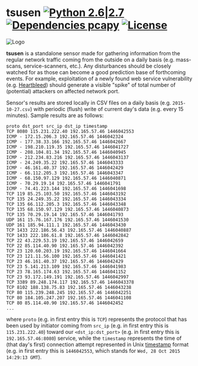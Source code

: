 # tsusen [![Python 2.6|2.7](https://img.shields.io/badge/python-2.6|2.7-blue.svg)](https://www.python.org/) [![Dependencies pcapy](https://img.shields.io/badge/dependencies-pcapy-yellow.svg)](https://github.com/CoreSecurity/pcapy) [![License](https://img.shields.io/badge/license-MIT-blue.svg)](https://github.com/stamparm/maltrail#license-mit)

![Logo](http://i.imgur.com/hH1cr49.png)

**tsusen** is a standalone sensor made for gathering information from the regular network traffic coming from the outside on a daily basis (e.g. mass-scans, service-scanners, etc.). Any disturbances should be closely watched for as those can become a good prediction base of forthcoming events. For example, exploitation of a newly found web service vulnerability (e.g. [Heartbleed](http://heartbleed.com/)) should generate a visible "spike" of total number of (potential) attackers on affected network port.

Sensor's results are stored locally in CSV files on a daily basis (e.g. `2015-10-27.csv`) with periodic (flush) write of current day's data (e.g. every 15 minutes). Sample results are as follows:

```
proto dst_port src_ip dst_ip timestamp
TCP 8080 115.231.222.40 192.165.57.46 1446042553
ICMP - 172.15.206.3 192.165.57.46 1446042324
ICMP - 177.38.33.166 192.165.57.46 1446042667
ICMP - 198.210.119.35 192.165.57.46 1446041727
ICMP - 208.104.81.34 192.165.57.46 1446040945
ICMP - 212.234.83.216 192.165.57.46 1446043137
ICMP - 24.249.35.22 192.165.57.46 1446043333
ICMP - 46.161.40.37 192.165.57.46 1446042429
ICMP - 66.112.205.3 192.165.57.46 1446043347
ICMP - 68.150.97.129 192.165.57.46 1446040871
ICMP - 70.29.19.14 192.165.57.46 1446041791
ICMP - 74.41.223.144 192.165.57.46 1446041698
TCP 119 85.25.103.50 192.165.57.46 1446043192
TCP 135 24.249.35.22 192.165.57.46 1446043334
TCP 135 66.112.205.3 192.165.57.46 1446043348
TCP 135 68.150.97.129 192.165.57.46 1446040873
TCP 135 70.29.19.14 192.165.57.46 1446041793
UDP 161 15.76.167.176 192.165.57.46 1446041530
UDP 161 185.94.111.1 192.165.57.46 1446043430
TCP 1433 222.186.56.43 192.165.57.46 1446040887
TCP 1433 222.186.61.8 192.165.57.46 1446042842
TCP 22 43.229.53.19 192.165.57.46 1446042659
TCP 22 85.114.40.90 192.165.57.46 1446042392
TCP 23 120.60.203.19 192.165.57.46 1446041664
TCP 23 121.11.56.100 192.165.57.46 1446041421
TCP 23 46.161.40.37 192.165.57.46 1446042429
TCP 23 5.141.213.109 192.165.57.46 1446041983
TCP 23 78.165.174.63 192.165.57.46 1446041152
TCP 23 93.172.149.191 192.165.57.46 1446042997
TCP 3389 89.248.174.117 192.165.57.46 1446043378
TCP 8102 188.138.75.83 192.165.57.46 1446043238
TCP 80 115.239.248.245 192.165.57.46 1446042251
TCP 80 184.105.247.207 192.165.57.46 1446041108
TCP 80 85.114.40.90 192.165.57.46 1446042452
...
```

where `proto` (e.g. in first entry this is `TCP`) represents the protocol that has been used by initiator coming from `src_ip` (e.g. in first entry this is `115.231.222.40`) toward our `<dst_ip:dst_port>` (e.g. in first entry this is `192.165.57.46:8080`) service, while the `timestamp` represents the time of (that day's first) connection attempt represented in Unix [timestamp](http://www.onlineconversion.com/unix_time.htm) format (e.g. in first entry this is `1446042553`, which stands for `Wed, 28 Oct 2015 14:29:13 GMT`).
